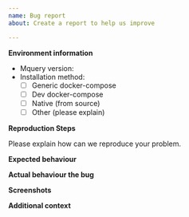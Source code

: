 ```yaml
---
name: Bug report
about: Create a report to help us improve

---
```


**Environment information**
* Mquery version:
* Installation method:
  - [ ] Generic docker-compose
  - [ ] Dev docker-compose
  - [ ] Native (from source)
  - [ ] Other (please explain)

**Reproduction Steps**

Please explain how can we reproduce your problem.


**Expected behaviour**

<!-- What did you expect to happen? -->


**Actual behaviour the bug**

<!-- What actually happened? -->


**Screenshots**

<!-- If applicable, add screenshots to help explain your problem. -->


**Additional context**

<!-- Add any other context about the problem here. -->

